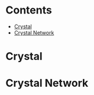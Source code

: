 # Contents
 - [Crystal](#crystal)
 - [Crystal Network](#crystal-network)


# Crystal

# Crystal Network

